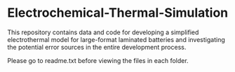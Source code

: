 # Electrochemical-Thermal-Simulation
This repository contains data and code for developing a simplified electrothermal model for large-format laminated batteries and investigating the potential error sources in the entire development process.

Please go to readme.txt before viewing the files in each folder.
